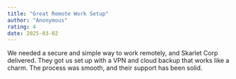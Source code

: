 ```yaml
---
title: "Great Remote Work Setup"  
author: "Anonymous"  
rating: 4  
date: 2025-03-02  
---  
```

We needed a secure and simple way to work remotely, and Skarlet Corp delivered. They got us set up with a VPN and cloud backup that works like a charm. The process was smooth, and their support has been solid.